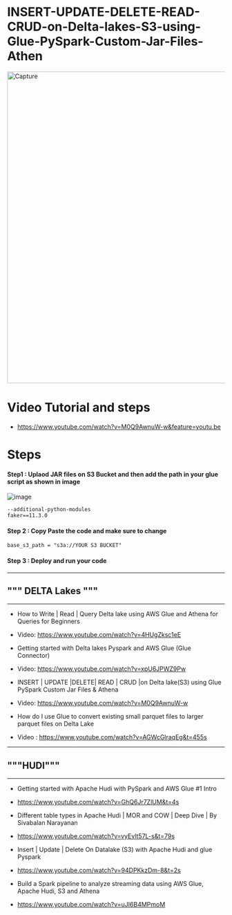 # INSERT-UPDATE-DELETE-READ-CRUD-on-Delta-lakes-S3-using-Glue-PySpark-Custom-Jar-Files-Athen


<img width="721" alt="Capture" src="https://user-images.githubusercontent.com/39345855/203443414-bf243bdc-c1fb-413e-a0a4-4bfd3c44bb09.PNG">

# Video Tutorial and steps 
* https://www.youtube.com/watch?v=M0Q9AwnuW-w&feature=youtu.be

# Steps 
#### Step1 : Uplaod JAR files on S3 Bucket and then add the path in your glue script as shown in image 
![image](https://user-images.githubusercontent.com/39345855/203443832-43e292ef-2111-4b13-93d4-02d048572762.png)
```
--additional-python-modules  
faker==11.3.0

```
#### Step 2 : Copy Paste the code and make sure to change 
```
base_s3_path = "s3a://YOUR S3 BUCKET"
```
#### Step 3 : Deploy and run your code 


-----------------------------
## """ DELTA Lakes """
-----------------------------
* How to Write | Read | Query Delta lake using AWS Glue and Athena for Queries for Beginners
* Video:  https://www.youtube.com/watch?v=4HUgZksc1eE

* Getting started with Delta lakes Pyspark and AWS Glue (Glue Connector)
* Video: https://www.youtube.com/watch?v=xpU6JPWZ9Pw

* INSERT | UPDATE |DELETE| READ | CRUD |on Delta lake(S3) using Glue PySpark Custom Jar Files & Athena
* Video: https://www.youtube.com/watch?v=M0Q9AwnuW-w

* How do I use Glue to convert existing small parquet files to larger parquet files on Delta Lake
* Video : https://www.youtube.com/watch?v=AGWcGlraqEg&t=455s


-----------------------------
## """HUDI"""
-----------------------------

* Getting started with Apache Hudi with PySpark and AWS Glue #1 Intro
* https://www.youtube.com/watch?v=GhQ6Jr7ZlUM&t=4s

* Different table types in Apache Hudi | MOR and COW | Deep Dive | By Sivabalan Narayanan
* https://www.youtube.com/watch?v=vyEvlt57L-s&t=79s

* Insert | Update | Delete On Datalake (S3) with Apache Hudi and glue Pyspark
* https://www.youtube.com/watch?v=94DPKkzDm-8&t=2s

* Build a Spark pipeline to analyze streaming data using AWS Glue, Apache Hudi, S3 and Athena
* https://www.youtube.com/watch?v=uJI6B4MPmoM
